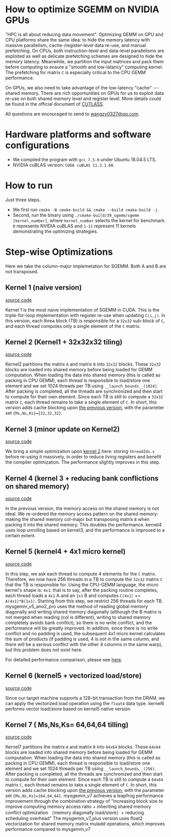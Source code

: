 # How to optimize SGEMM on NVIDIA GPUs

"HPC is all about reducing data movement". Optimizing GEMM on GPU and CPU platforms share the same idea: to hide the memory latency with massive parallelism, cache-/register-level data re-use, and manual prefetching. On CPUs, both instruction-level and data-level parallelisms are exploited as well as delicate prefetching schemes are designed to hide the memory latency. Meanwhile, we partition the input matrices and pack them before computing to ensure a "smooth and low-latancy" computing kernel. The prefetching for matrix ```C``` is especially critical to the CPU GEMM performance.

On GPUs, we also need to take advantage of the low-latency "cache" --- shared memory. There are rich opportunities on GPUs for us to exploit data re-use on both shared memory level and register level. More details could be found in the official document of [CUTLASS](https://github.com/NVIDIA/cutlass/blob/master/media/docs/efficient_gemm.md).

All questions are encouraged to send to [wangzy0327@qq.com](mailto:wangzy0327@qq.com).

# Hardware platforms and software configurations

* We compiled the program with ```gcc 7.5.0``` under Ubuntu 18.04.5 LTS.
* NVIDIA cuBLAS version: ```CUDA cuBLAS 11.3.1.68```.

# How to run

Just three steps.

* We first run ```cmake -B cmake-build && cmake --build cmake-build -j```.
* Second, run the binary using ```./cmake-build/39_sgemm/sgemm [kernel_number]```, where ```kernel_number``` selects the kernel for benchmark. ```0``` represents NVIDIA cuBLAS and ```1-11``` represent 11 kernels demonstrating the optimizing strategies.

# Step-wise Optimizations

Here we take the column-major implemetation for SGEMM. Both A and B are not transposed.

## Kernel 1 (naive version)

[source code](../include/kernel1.cuh)

Kernel 1 is the most naive implementation of SGEMM in CUDA. This is the triple-for-loop implementation with register re-use when updating ```C(i,j)```. In this version, each threa block (TB) is responsible for a ```32x32``` sub-block of ```C```, and each thread computes only a single element of the ```C``` matrix.

## Kernel 2 (Kernel1 + 32x32x32 tiling)

[source code](../include/kernel2.cuh)

Kernel2 partitions the matrix ```A``` and matrix ```B``` into ```32x32``` blocks. These ```32x32``` blocks are loaded into shared memory before being loaded for GEMM computation. When loading the data into shared memory (this is called as packing in CPU GEMM), each thread is responsible to load/store one element and we set 1024 threads per TB using ```__launch_bounds__(1024)```. After packing is completed, all the threads are synchronized and then start to compute for their own element. Since each TB is still to compute a ```32x32``` matrix ```C```, each thread remains to take a single element of ```C```.
In short, this version adds cache blocking upon [the previous version](../include/kernel1.cuh), with the parameter set ```{Ms,Ns,Ks}={32,32,32}```.

## Kernel 3 (minor update on Kernel2)

[source code](../include/kernel3.cuh)

We bring a simple optimization upon [kernel 2](../include/kernel2.cuh) here: storing ```threadIdx.x``` before re-using it massively, in order to reduce living registers and benefit the compiler optimization. The performance slightly improves in this step.

## Kernel 4 (kernel 3 + reducing bank conflictions on shared memory)

[source code](../include/kernel4.cuh)

In the previous version, the memory access on the shared memory is not ideal. We re-ordered the memory access pattern on the shared memory: making the shared memory col-major but transposing matrix ```B``` when packing it into the shared memory. This doubles the performance. kernel4 uses loop unrolling based on kernel3, and the performance is improved to a certain extent.

## Kernel 5 (kernel4 + 4x1 micro kernel)

[source code](../include/kernel5.cuh)

In this step, we ask each thread to compute 4 elements for the ```C``` matrix. Therefore, we now have 256 threads in a TB to compute the ```32x32``` matrix ```C``` that the TB is responsible for. Using the CPU-GEMM language, the micro kernel's shape is: ```4x1```: that is to say, after the packing routine completes, each thread loads a ```4x1``` A and an ```1x1``` B and computes ```C(4x1)``` += ```A(4x1)*B(1x1)```.
Starting from this step, we restrict 256 threads for each TB.
mysgemm_v5_ano2_pro uses the method of reading global memory diagonally and writing shared memory diagonally (although the B matrix is not merged when reading (col is different), writing to shared memory completely avoids bank conflict), so there is no write conflict, and the performance will be greatly improved. In addition, since there is no write conflict and no padding is used, the subsequent 4x1 micro kernel calculates the sum of products (if padding is used, 4 is not in the same column, and there will be a serious conflict with the other 4 columns in the same warp), but this problem does not exist here.

For detailed performance comparison, please see [here](./sgemm-metrics.txt).

## Kernel 6 (kernel5 + vectorized load/store)

[source code](../include/kernel6.cuh)

Since our target machine supports a 128-bit transaction from the DRAM, we can apply the vectorized load operation using the ```float4``` data type. kernel6 performs vector load/store based on kernel5 native version

## Kernel 7 ( Ms,Ns,Ks= 64,64,64 tilling)

[source code](../include/kernel7.cuh)

Kernel7 partitions the matrix ```A``` and matrix ```B``` into ```64x64``` blocks. These ```64x64``` blocks are loaded into shared memory before being loaded for GEMM computation. When loading the data into shared memory (this is called as packing in CPU GEMM), each thread is responsible to load/store one element and we set 1024 threads per TB using ```__launch_bounds__(256)```. After packing is completed, all the threads are synchronized and then start to compute for their own element. Since each TB is still to compute a ```64x64``` matrix ```C```, each thread remains to take a single element of ```C```.
In short, this version adds cache blocking upon [the previous version](../include/kernel6.cuh), with the parameter set ```{Ms,Ns,Ks}={64,64,64}```.
mysgemm_v7 achieves a leapfrog performance improvement through the combination strategy of "increasing block size to improve computing memory access ratio + inheriting shared memory conflict optimization （memory diagonally load/store）+ reducing scheduling overhead"
The mysgemm_v7_plus version uses float2 vectorization for shared memory matrix muladd operations, which improves performance compared to mysgemm_v7
